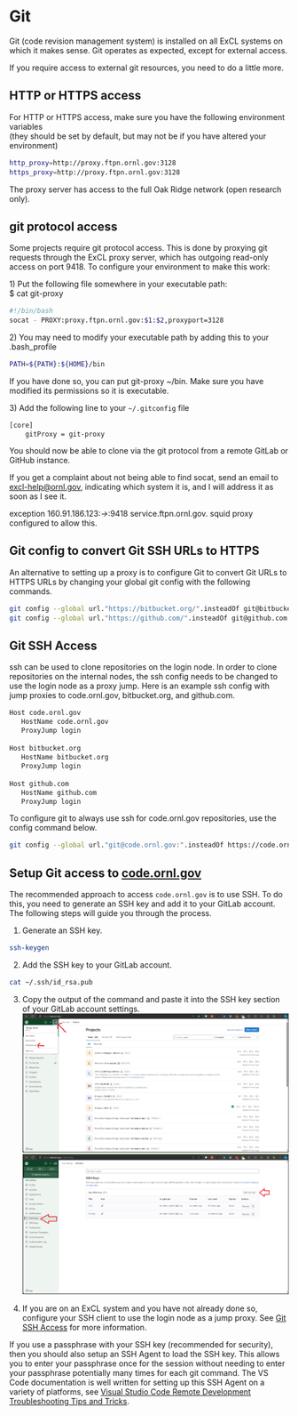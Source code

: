# Git

Git (code revision management system) is installed on all ExCL systems on which it makes sense. Git operates as expected, except for external access.

If you require access to external git resources, you need to do a little more.

## HTTP or HTTPS access

For HTTP or HTTPS access, make sure you have the following environment variables\
(they should be set by default, but may not be if you have altered your environment)

```bash
http_proxy=http://proxy.ftpn.ornl.gov:3128
https_proxy=http://proxy.ftpn.ornl.gov:3128
```

The proxy server has access to the full Oak Ridge network (open research only).

## git protocol access

Some projects require git protocol access. This is done by proxying git requests through the ExCL proxy server, which has outgoing read-only access on port 9418. To configure your environment to make this work:

1\) Put the following file somewhere in your executable path:\
$ cat git-proxy

```bash
#!/bin/bash
socat - PROXY:proxy.ftpn.ornl.gov:$1:$2,proxyport=3128
```

2\) You may need to modify your executable path by adding this to your .bash_profile

```bash
PATH=${PATH}:${HOME}/bin
```

If you have done so, you can put git-proxy \~/bin. Make sure you have modified its permissions so it is executable.

3\) Add the following line to your `~/.gitconfig` file

```
[core]
    gitProxy = git-proxy
```

You should now be able to clone via the git protocol from a remote GitLab or GitHub instance.

If you get a complaint about not being able to find socat, send an email to [excl-help@ornl.gov](mailto:excl-help@ornl.gov), indicating which system it is, and I will address it as soon as I see it.

exception 160.91.186.123:_->_:9418 service.ftpn.ornl.gov. squid proxy configured to allow this.

## Git config to convert Git SSH URLs to HTTPS

An alternative to setting up a proxy is to configure Git to convert Git URLs to HTTPS URLs by changing your global git config with the following commands.

```bash
git config --global url."https://bitbucket.org/".insteadOf git@bitbucket.org:
git config --global url."https://github.com/".insteadOf git@github.com:
```

## Git SSH Access

ssh can be used to clone repositories on the login node. In order to clone repositories on the internal nodes, the ssh config needs to be changed to use the login node as a proxy jump. Here is an example ssh config with jump proxies to code.ornl.gov, bitbucket.org, and github.com.

```config
Host code.ornl.gov
   HostName code.ornl.gov
   ProxyJump login

Host bitbucket.org
   HostName bitbucket.org
   ProxyJump login

Host github.com
   HostName github.com
   ProxyJump login
```

To configure git to always use ssh for code.ornl.gov repositories, use the config command below.

```bash
git config --global url."git@code.ornl.gov:".insteadOf https://code.ornl.gov/
```

## Setup Git access to [code.ornl.gov](https://code.ornl.gov)

The recommended approach to access `code.ornl.gov` is to use SSH. To do this, you need to generate an SSH key and add it to your GitLab account. The following steps will guide you through the process.

1. Generate an SSH key.

```bash
ssh-keygen
```

2. Add the SSH key to your GitLab account.

```bash
cat ~/.ssh/id_rsa.pub
```

3. Copy the output of the command and paste it into the SSH key section of your GitLab account settings.  
    ![code-ornl-user-preferences](../assets/code-ornl-user-preferences.png)   
    ![code-ornl-ssh-keys.png](../assets/code-ornl-ssh-keys.png)

4. If you are on an ExCL system and you have not already done so, configure your SSH client to use the login node as a jump proxy. See [Git SSH Access](#git-ssh-access) for more information.

If you use a passphrase with your SSH key (recommended for security), then you should also setup an SSH Agent to load the SSH key. This allows you to enter your passphrase once for the session without needing to enter your passphrase potentially many times for each git command. The VS Code documentation is well written for setting up this SSH Agent on a variety of platforms, see [Visual Studio Code Remote Development Troubleshooting Tips and Tricks](https://code.visualstudio.com/docs/remote/troubleshooting#_setting-up-the-ssh-agent).